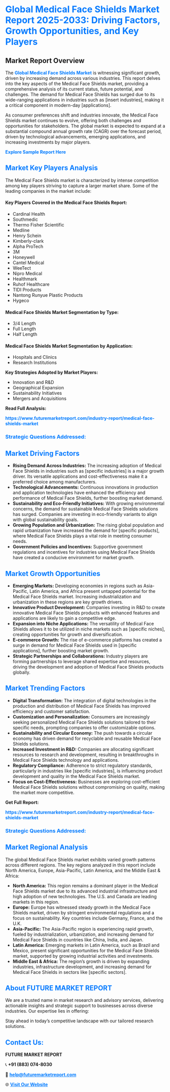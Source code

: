 <h1 style="color: #007BFF;">Global Medical Face Shields Market Report 2025-2033: Driving Factors, Growth Opportunities, and Key Players</h1>

<section id="overview">
<h2>Market Report Overview</h2>
<p>The <a href="https://www.futuremarketreport.com/industry-report/medical-face-shields-market" style="color: #007BFF; text-decoration: none;"><strong>Global Medical Face Shields Market</strong></a> is witnessing significant growth, driven by increasing demand across various industries. This report delves into the key aspects of the Medical Face Shields market, providing a comprehensive analysis of its current status, future potential, and challenges. The demand for Medical Face Shields has surged due to its wide-ranging applications in industries such as [insert industries], making it a critical component in modern-day [applications].</p>
<p>As consumer preferences shift and industries innovate, the Medical Face Shields market continues to evolve, offering both challenges and opportunities for stakeholders. The global market is expected to expand at a substantial compound annual growth rate (CAGR) over the forecast period, driven by technological advancements, emerging applications, and increasing investments by major players.</p>
</section>

<section id="overview">
<p><a href="https://www.futuremarketreport.com/request-sample/reportId=78961" style="color: #007BFF; text-decoration: none;"><strong>Explore Sample Report Here</strong></a></p>
</section>

<section id="key-players">
<h2 style="color: #007BFF;">Market Key Players Analysis</h2>
<p>The Medical Face Shields market is characterized by intense competition among key players striving to capture a larger market share. Some of the leading companies in the market include:</p>
<h4>Key Players Covered in the Medical Face Shields Report:</h4>
<ul><li>Cardinal Health</li><li>Southmedic</li><li>Thermo Fisher Scientific</li><li>Medline</li><li>Henry Schein</li><li>Kimberly-clark</li><li>Alpha ProTech</li><li>3M</li><li>Honeywell</li><li>Cantel Medical</li><li>WeeTect</li><li>Nipro Medical</li><li>Healthmark</li><li>Ruhof Healthcare</li><li>TIDI Products</li><li>Nantong Runyue Plastic Products</li><li>Hygeco</li></ul>
<h4>Medical Face Shields Market Segmentation by Type:</h4>
<ul><li>3/4 Length</li><li>Full Length</li><li>Half Length</li></ul>

<h4>Medical Face Shields Market Segmentation by Application:</h4>
<ul><li>Hospitals and Clinics</li><li>Research Institutions</li></ul>
<p><strong>Key Strategies Adopted by Market Players:</strong></p>
<ul>
<li>Innovation and R&D</li>
<li>Geographical Expansion</li>
<li>Sustainability Initiatives</li>
<li>Mergers and Acquisitions</li>
</ul>
</section>

<section>
<p><strong>Read Full Analysis: </strong></p><a href="https://www.futuremarketreport.com/industry-report/medical-face-shields-market" style="color: #007BFF; text-decoration: none;"><strong>https://www.futuremarketreport.com/industry-report/medical-face-shields-market</strong></a>
<h3 style="color: #007BFF;">Strategic Questions Addressed:</h3>
</section>

<section id="driving-factors">
<h2 style="color: #007BFF;">Market Driving Factors</h2>
<ul>
<li><strong>Rising Demand Across Industries:</strong> The increasing adoption of Medical Face Shields in industries such as [specific industries] is a major growth driver. Its versatile applications and cost-effectiveness make it a preferred choice among manufacturers.</li>
<li><strong>Technological Advancements:</strong> Continuous innovations in production and application technologies have enhanced the efficiency and performance of Medical Face Shields, further boosting market demand.</li>
<li><strong>Sustainability and Eco-Friendly Initiatives:</strong> With growing environmental concerns, the demand for sustainable Medical Face Shields solutions has surged. Companies are investing in eco-friendly variants to align with global sustainability goals.</li>
<li><strong>Growing Population and Urbanization:</strong> The rising global population and rapid urbanization have increased the demand for [specific products], where Medical Face Shields plays a vital role in meeting consumer needs.</li>
<li><strong>Government Policies and Incentives:</strong> Supportive government regulations and incentives for industries using Medical Face Shields have created a conducive environment for market growth.</li>
</ul>
</section>

<section id="growth-opportunities">
<h2 style="color: #007BFF;">Market Growth Opportunities</h2>
<ul>
<li><strong>Emerging Markets:</strong> Developing economies in regions such as Asia-Pacific, Latin America, and Africa present untapped potential for the Medical Face Shields market. Increasing industrialization and urbanization in these regions are key growth drivers.</li>
<li><strong>Innovative Product Development:</strong> Companies investing in R&D to create innovative Medical Face Shields products with enhanced features and applications are likely to gain a competitive edge.</li>
<li><strong>Expansion into Niche Applications:</strong> The versatility of Medical Face Shields allows it to be utilized in niche markets such as [specific niches], creating opportunities for growth and diversification.</li>
<li><strong>E-commerce Growth:</strong> The rise of e-commerce platforms has created a surge in demand for Medical Face Shields used in [specific applications], further boosting market growth.</li>
<li><strong>Strategic Partnerships and Collaborations:</strong> Industry players are forming partnerships to leverage shared expertise and resources, driving the development and adoption of Medical Face Shields products globally.</li>
</ul>
</section>

<section id="trending-factors">
<h2 style="color: #007BFF;">Market Trending Factors</h2>
<ul>
<li><strong>Digital Transformation:</strong> The integration of digital technologies in the production and distribution of Medical Face Shields has improved efficiency and customer satisfaction.</li>
<li><strong>Customization and Personalization:</strong> Consumers are increasingly seeking personalized Medical Face Shields solutions tailored to their specific needs, prompting companies to offer customizable options.</li>
<li><strong>Sustainability and Circular Economy:</strong> The push towards a circular economy has driven demand for recyclable and reusable Medical Face Shields solutions.</li>
<li><strong>Increased Investment in R&D:</strong> Companies are allocating significant resources to research and development, resulting in breakthroughs in Medical Face Shields technology and applications.</li>
<li><strong>Regulatory Compliance:</strong> Adherence to strict regulatory standards, particularly in industries like [specific industries], is influencing product development and quality in the Medical Face Shields market.</li>
<li><strong>Focus on Cost-Effectiveness:</strong> Businesses are exploring cost-efficient Medical Face Shields solutions without compromising on quality, making the market more competitive.</li>
</ul>
</section>

<section>
<p><strong>Get Full Report: </strong></p><a href="https://www.futuremarketreport.com/industry-report/medical-face-shields-market" style="color: #007BFF; text-decoration: none;"><strong>https://www.futuremarketreport.com/industry-report/medical-face-shields-market</strong></a>
<h3 style="color: #007BFF;">Strategic Questions Addressed:</h3>
</section>


<section id="regional-analysis">
<h2 style="color: #007BFF;">Market Regional Analysis</h2>
<p>The global Medical Face Shields market exhibits varied growth patterns across different regions. The key regions analyzed in this report include North America, Europe, Asia-Pacific, Latin America, and the Middle East & Africa:</p>
<ul>
<li><strong>North America:</strong> This region remains a dominant player in the Medical Face Shields market due to its advanced industrial infrastructure and high adoption of new technologies. The U.S. and Canada are leading markets in this region.</li>
<li><strong>Europe:</strong> Europe has witnessed steady growth in the Medical Face Shields market, driven by stringent environmental regulations and a focus on sustainability. Key countries include Germany, France, and the U.K.</li>
<li><strong>Asia-Pacific:</strong> The Asia-Pacific region is experiencing rapid growth, fueled by industrialization, urbanization, and increasing demand for Medical Face Shields in countries like China, India, and Japan.</li>
<li><strong>Latin America:</strong> Emerging markets in Latin America, such as Brazil and Mexico, present significant opportunities for the Medical Face Shields market, supported by growing industrial activities and investments.</li>
<li><strong>Middle East & Africa:</strong> The region’s growth is driven by expanding industries, infrastructure development, and increasing demand for Medical Face Shields in sectors like [specific sectors].</li>
</ul>
</section>

<footer>
<h2 style="color: #007BFF;">About FUTURE MARKET REPORT</h2>
<p>We are a trusted name in market research and advisory services, delivering actionable insights and strategic support to businesses across diverse industries. Our expertise lies in offering:</p>

<p>Stay ahead in today’s competitive landscape with our tailored research solutions.</p>

<h2 style="color: #007BFF;">Contact Us:</h2>
<p><strong>FUTURE MARKET REPORT</strong></p>
<p>📞 <strong>+91 (883) 074-8030</strong></p>
<p>📧 <strong><a href="mailto:help@futuremarketreport.com" style="color: #007BFF;">help@futuremarketreport.com</a></strong></p>
<p>🌐 <strong><a href="https://www.futuremarketreport.com/" style="color: #007BFF;">Visit Our Website</a></strong></p>
</footer>
